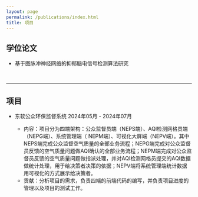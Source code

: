 ```yaml
---
layout: page
permalink: /publications/index.html
title: 项目
---
```


<!-- > (†: equal contribution, ~: corresponding author) -->

<!-- ## Working Paper

- [Semantic Learning for Molecular Communication in Internet of Bio-Nano Things](https://arxiv.org/abs/2502.08426)<br>**Hanlin Cai**, Ozgur B. Akan<br>[arXiv](https://arxiv.org/abs/2502.08426). February, 2025.<br>

---

## Conference Paper

- [Securing Billion Bluetooth Low Energy Devices Using Cyber-Physical Analysis and Deep Learning Techniques](https://www.researchgate.net/publication/384046364/)<br>**Hanlin Cai**†, Yuchen Fang†, Jiacheng Huang, Honglin Liao, Meng Yuan, Zhezhuang Xu**~**<br>The 30th ACM SIGKDD Conference on Knowledge Discovery and Data Mining (KDD 2024), Undergraduate Consortium.<br>Barcelona, Spain. August, 2024.<br>

- [Poster: Hybrid Detection Mechanism for Spoofing Attacks in Bluetooth Low Energy Networks](https://dl.acm.org/doi/abs/10.1145/3643832.3661434)<br>**Hanlin Cai**, Yuchen Fang, Jiacheng Huang, Meng Yuan, Zhezhuang Xu**~**<br>The 22nd ACM International Conference on Mobile Systems, Applications, and Services (MobiSys 2024), Poster Session.<br>Tokyo, Japan. June, 2024.

- SeeMusic: XR-Enhanced Musical Language Training Application for Hearing-impaired Children<br>Linshi Li, Xianjinghua Chen, Yutian Qin and **Hanlin Cai~**<br>The 14th IEEE International Conference on Educational and Information Technology (ICEIT 2025).<br>Guangzhou, China. March, 2025.


<br>

--- -->

## 学位论文

- 基于图脉冲神经网络的抑郁脑电信号检测算法研究<br>

  <br>

---

## 项目

- 东软公众环保监督系统 2024年05月	-	2024年07月
   - 内容：项目分为四端架构：公众监督员端（NEPS端）、AQI检测网格员端（NEPG端）、系统管理端（	NEPM端）、可视化大屏端（NEPV端）。其中NEPS端完成公众监督空气质量的全部业务流程；NEPG端完成对公众监督员反馈的空气质量问题做AQI确认的全部业务流程；NEPM端完成对公众监督员反馈的空气质量问题做指派处理，并对AQI检测网格员提交的AQI数据做统计处理，用于给决策者决策的依据；NEPV端将系统管理端统计数据用可视化的方式展示给决策者。
   - 贡献：分析项目的需求，负责四端的前端代码的编写，并负责项目进度的管理以及项目的测试工作。<br>

  <br>
